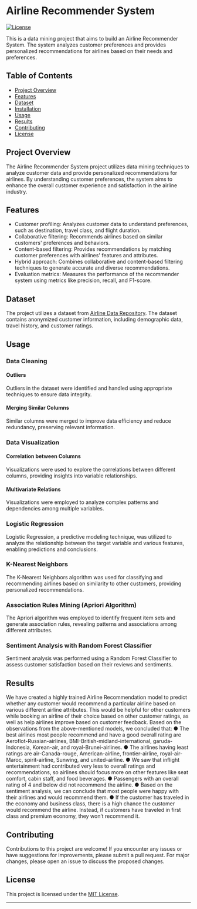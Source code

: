 # Airline Recommender System

[![License](https://img.shields.io/badge/License-MIT-blue.svg)](LICENSE)

This is a data mining project that aims to build an Airline Recommender System. The system analyzes customer preferences and provides personalized recommendations for airlines based on their needs and preferences.

## Table of Contents

- [Project Overview](#project-overview)
- [Features](#features)
- [Dataset](#dataset)
- [Installation](#installation)
- [Usage](#usage)
- [Results](#results)
- [Contributing](#contributing)
- [License](#license)

## Project Overview

The Airline Recommender System project utilizes data mining techniques to analyze customer data and provide personalized recommendations for airlines. By understanding customer preferences, the system aims to enhance the overall customer experience and satisfaction in the airline industry.

## Features

- Customer profiling: Analyzes customer data to understand preferences, such as destination, travel class, and flight duration.
- Collaborative filtering: Recommends airlines based on similar customers' preferences and behaviors.
- Content-based filtering: Provides recommendations by matching customer preferences with airlines' features and attributes.
- Hybrid approach: Combines collaborative and content-based filtering techniques to generate accurate and diverse recommendations.
- Evaluation metrics: Measures the performance of the recommender system using metrics like precision, recall, and F1-score.

## Dataset

The project utilizes a dataset from [Airline Data Repository](https://www.kaggle.com/datasets/arjhbholu/airline-dataset-mining). The dataset contains anonymized customer information, including demographic data, travel history, and customer ratings.


## Usage

### Data Cleaning

#### Outliers

Outliers in the dataset were identified and handled using appropriate techniques to ensure data integrity.

#### Merging Similar Columns

Similar columns were merged to improve data efficiency and reduce redundancy, preserving relevant information.

### Data Visualization

#### Correlation between Columns

Visualizations were used to explore the correlations between different columns, providing insights into variable relationships.

#### Multivariate Relations

Visualizations were employed to analyze complex patterns and dependencies among multiple variables.

### Logistic Regression

Logistic Regression, a predictive modeling technique, was utilized to analyze the relationship between the target variable and various features, enabling predictions and conclusions.

### K-Nearest Neighbors

The K-Nearest Neighbors algorithm was used for classifying and recommending airlines based on similarity to other customers, providing personalized recommendations.

### Association Rules Mining (Apriori Algorithm)

The Apriori algorithm was employed to identify frequent item sets and generate association rules, revealing patterns and associations among different attributes.

### Sentiment Analysis with Random Forest Classifier

Sentiment analysis was performed using a Random Forest Classifier to assess customer satisfaction based on their reviews and sentiments.


## Results

We have created a highly trained Airline Recommendation model to predict
whether any customer would recommend a particular airline based on various
different airline attributes.
This would be helpful for other customers while booking an airline of their choice
based on other customer ratings, as well as help airlines improve based on
customer feedback.
Based on the observations from the above-mentioned models, we concluded that:
● The best airlines most people recommend and have a good overall rating
are Aeroflot-Russian-airlines, BMI-British-midland-international,
garuda-Indonesia, Korean-air, and royal-Brunei-airlines.
● The airlines having least ratings are air-Canada-rouge, American-airline,
frontier-airline, royal-air-Maroc, spirit-airline, Sunwing, and united-airline.
● We saw that inflight entertainment had contributed very less to overall
ratings and recommendations, so airlines should focus more on other
features like seat comfort, cabin staff, and food beverages.
● Passengers with an overall rating of 4 and below did not recommend the airline.
● Based on the sentiment analysis, we can conclude that most people were happy
with their airlines and would recommend them.
● If the customer has traveled in the economy and business class, there is a high
chance the customer would recommend the airline. Instead, if customers have
traveled in first class and premium economy, they won’t recommend it.

## Contributing

Contributions to this project are welcome! If you encounter any issues or have suggestions for improvements, please submit a pull request. For major changes, please open an issue to discuss the proposed changes.

## License

This project is licensed under the [MIT License](LICENSE).

---
